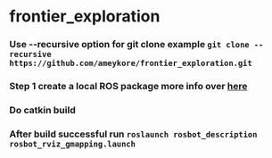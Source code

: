 # frontier_exploration
### Use --recursive option for git clone example ```git clone --recursive https://github.com/ameykore/frontier_exploration.git```
### Step 1 create a local ROS package more info over [here](https://wiki.ros.org/ROS/Tutorials/CreatingPackage)
### Do catkin build
### After build successful run  ``` roslaunch rosbot_description rosbot_rviz_gmapping.launch ```
